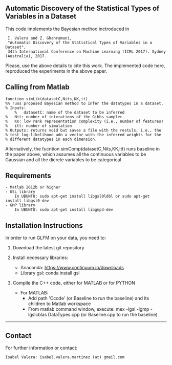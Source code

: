 Automatic Discovery of the Statistical Types of Variables in a Dataset
---------------------------------------------------------

This code implements the Bayesian method inctroduced in 

     I. Valera and Z. Ghahramani, 
     "Automatic Discovery of the Statistical Types of Variables in a Dataset", 
     34th International Conference on Machine Learning (ICML 2017). Sydney (Australia), 2017.

Please, use the above details to cite this work. The implemented code here, reproduced the experiments in the above paper.


Calling from Matlab
-------------------
    function simLik(datasetC,Nits,KK,it)
    %% runs proposed Bayesian method to infer the datatypes in a dataset.
    % Inputs:
        %   datasetC: name of the dataset to be inferred
    %   Nit: number of interations of the Gibbs sampler
    %   KK: low rank representation complexity (i.e., number of features)
    %   itt: number of simulation
    % Outputs: returns void but saves a file with the restuls, i.e., the
    % test log-likelihood adn a vector with the inferred weights for the
    % different datatypes in each dimension.

Alternatively, the fucntion simComp(datasetC,Nits,KK,itt) runs baseline in the paper above, which assumes all the continuous variables to be Gaussian and all the dicrete variables to be categorical

Requirements
------------

    - Matlab 2012b or higher
    - GSL library
        In UBUNTU: sudo apt-get install libgsl0ldbl or sudo apt-get install libgsl0-dev
    - GMP library
        In UBUNTU: sudo apt-get install libgmp3-dev

Installation Instructions
--------------------------

In order to run GLFM on your data, you need to:

1) Download the latest git repository
2) Install necessary libraries:
    - Anaconda: https://www.continuum.io/downloads
    - Library gsl: conda install gsl

3) Compile the C++ code, either for MATLAB or for PYTHON
    - For MATLAB:
        - Add path 'Ccode' (or Baseline to run the baseline) and its children to Matlab workspace
        - From matlab command window, execute:
            mex  -lgsl -lgmp -lgslcblas DataTypes.cpp  (or Baseline.cpp to run the baseline)

-------
Contact
-------

For further information or contact:

    Isabel Valera: isabel.valera.martinez (at) gmail.com


